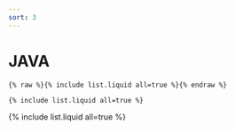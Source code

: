 ```yaml
---
sort: 3
---
```


# JAVA

```
{% raw %}{% include list.liquid all=true %}{% endraw %}

{% include list.liquid all=true %}
```

{% include list.liquid all=true %}
